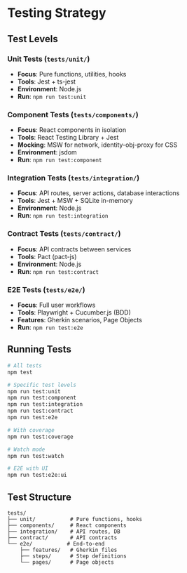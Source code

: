 # Testing Strategy

## Test Levels

### Unit Tests (`tests/unit/`)
- **Focus**: Pure functions, utilities, hooks
- **Tools**: Jest + ts-jest
- **Environment**: Node.js
- **Run**: `npm run test:unit`

### Component Tests (`tests/components/`)
- **Focus**: React components in isolation
- **Tools**: React Testing Library + Jest
- **Mocking**: MSW for network, identity-obj-proxy for CSS
- **Environment**: jsdom
- **Run**: `npm run test:component`

### Integration Tests (`tests/integration/`)
- **Focus**: API routes, server actions, database interactions
- **Tools**: Jest + MSW + SQLite in-memory
- **Environment**: Node.js
- **Run**: `npm run test:integration`

### Contract Tests (`tests/contract/`)
- **Focus**: API contracts between services
- **Tools**: Pact (pact-js)
- **Environment**: Node.js
- **Run**: `npm run test:contract`

### E2E Tests (`tests/e2e/`)
- **Focus**: Full user workflows
- **Tools**: Playwright + Cucumber.js (BDD)
- **Features**: Gherkin scenarios, Page Objects
- **Run**: `npm run test:e2e`

## Running Tests

```bash
# All tests
npm test

# Specific test levels
npm run test:unit
npm run test:component
npm run test:integration
npm run test:contract
npm run test:e2e

# With coverage
npm run test:coverage

# Watch mode
npm run test:watch

# E2E with UI
npm run test:e2e:ui
```

## Test Structure

```
tests/
├── unit/           # Pure functions, hooks
├── components/     # React components
├── integration/    # API routes, DB
├── contract/       # API contracts
└── e2e/           # End-to-end
    ├── features/   # Gherkin files
    ├── steps/      # Step definitions
    └── pages/      # Page objects
```